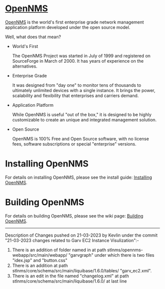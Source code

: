[OpenNMS][]
===========

[OpenNMS][] is the world's first enterprise grade network management application platform developed under the open source model.

Well, what does that mean?

*	World's First

	The OpenNMS Project was started in July of 1999 and registered on SourceForge in March of 2000. It has years of experience on the alternatives.

*	Enterprise Grade

	It was designed from "day one" to monitor tens of thousands to ultimately unlimited devices with a single instance. It brings the power, scalability and flexibility that enterprises and carriers demand.

*	Application Platform

	While OpenNMS is useful "out of the box," it is designed to be highly customizable to create an unique and integrated management solution.

* Open Source

	OpenNMS is 100% Free and Open Source software, with no license fees, software subscriptions or special "enterprise" versions.

Installing OpenNMS
==================

For details on installing OpenNMS, please see the install guide: [Installing OpenNMS][].

Building OpenNMS
================

For details on building OpenNMS, please see the wiki page: [Building OpenNMS][].

[OpenNMS]:           http://www.opennms.org/
[Building OpenNMS]:  https://wiki.opennms.org/wiki/Installation:Source
[Installing OpenNMS]:  http://docs.opennms.org/opennms/branches/develop/guide-install/guide-install.html


----------------------------------------------------------------------------------------------------------------------------------------------------------------------------------------------------------------

Description of Changes pushed on 21-03-2023 by Kevlin  under the commit  "21-03-2023 changes related to Garv EC2 Instance Visulization":-

1. There is an addition of folder named in at path stlnms/opennms-webapp/src/main/webapp/ "garvgraph" under which there is two files "idex.jsp" and "button.css"
2. There is an addition at path  stlnms/core/schema/src/main/liquibase/1.6.0/tables/ "garv_ec2.xml".
3. There is an edit in the file named "changelog.xml" at path stlnms/core/schema/src/main/liquibase/1.6.0/ at last line 


